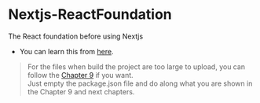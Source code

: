 # Nextjs-ReactFoundation
The React foundation before using Nextjs

- You can learn this from [here](https://nextjs.org/learn/react-foundations). 

> For the files when build the project are too large to upload, 
> you can follow the [Chapter 9](https://nextjs.org/learn/react-foundations/installation) if you want.  
> Just empty the package.json file and do along what you are shown in the Chapter 9 and next chapters.